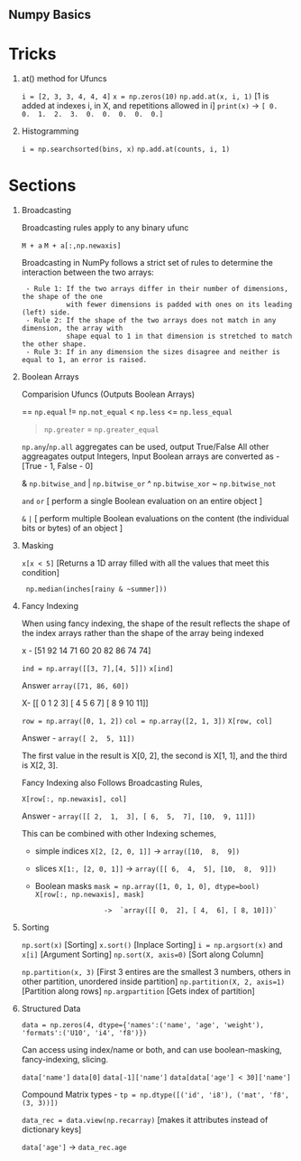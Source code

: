 ## Numpy Basics

# Tricks

1. at() method for Ufuncs

	`i = [2, 3, 3, 4, 4, 4]`
	`x = np.zeros(10)`
	`np.add.at(x, i, 1)`           [1 is added at indexes i, in X, and repetitions allowed in i]
	`print(x)` -> `[ 0.  0.  1.  2.  3.  0.  0.  0.  0.  0.]`

2. Histogramming

	`i = np.searchsorted(bins, x)`
	`np.add.at(counts, i, 1)`

# Sections

1. Broadcasting

	Broadcasting rules apply to any binary ufunc

	`M + a`
	`M + a[:,np.newaxis]`

	Broadcasting in NumPy follows a strict set of rules to determine the interaction between the two arrays:

		- Rule 1: If the two arrays differ in their number of dimensions, the shape of the one
		          with fewer dimensions is padded with ones on its leading (left) side.
		- Rule 2: If the shape of the two arrays does not match in any dimension, the array with
		          shape equal to 1 in that dimension is stretched to match the other shape.
		- Rule 3: If in any dimension the sizes disagree and neither is equal to 1, an error is raised.

2. Boolean Arrays

	Comparision Ufuncs (Outputs Boolean Arrays)

	==	`np.equal`
	!=	`np.not_equal`
	<	`np.less`
	<=	`np.less_equal`
	>	`np.greater`
	>=	`np.greater_equal`

	`np.any`/`np.all` aggregates can be used, output True/False
	All other aggreagates output Integers, Input Boolean arrays are converted as - [True - 1, False - 0]

	&	`np.bitwise_and`
	|	`np.bitwise_or`
	^	`np.bitwise_xor`
	~	`np.bitwise_not`

	`and` `or`        [ perform a single Boolean evaluation on an entire object ] 

	`&` `|`           [ perform multiple Boolean evaluations on the content 
	                        (the individual bits or bytes) of an object ]

3. Masking

	`x[x < 5]`        [Returns a 1D array filled with all the values that meet this condition]

	` np.median(inches[rainy & ~summer]))`

4. Fancy Indexing

	When using fancy indexing, the shape of the result reflects the shape of the index arrays rather than the shape of the array being indexed


	x - [51 92 14 71 60 20 82 86 74 74]

	`ind = np.array([[3, 7],[4, 5]])`
    `x[ind]`

    Answer `array([71, 86, 60])`

    X- [[ 0  1  2  3]
        [ 4  5  6  7]
        [ 8  9 10 11]]

    `row = np.array([0, 1, 2])`
	`col = np.array([2, 1, 3])`
	`X[row, col]`

	Answer - `array([ 2,  5, 11])`
	
	The first value in the result is X[0, 2], the second is X[1, 1], and the third is X[2, 3].

	Fancy Indexing also Follows Broadcasting Rules,

	`X[row[:, np.newaxis], col]`

	Answer - `array([[ 2,  1,  3], [ 6,  5,  7], [10,  9, 11]])`

	This can be combined with other Indexing schemes, 

	- simple indices       `X[2, [2, 0, 1]]` -> `array([10,  8,  9])`
	
	- slices               `X[1:, [2, 0, 1]]`  -> `array([[ 6,  4,  5], [10,  8,  9]])`
	
	- Boolean masks        `mask = np.array([1, 0, 1, 0], dtype=bool)`
	                       `X[row[:, np.newaxis], mask]`

	                       ->  `array([[ 0,  2], [ 4,  6], [ 8, 10]])`

5. Sorting

	`np.sort(x)`                      [Sorting]
	`x.sort()`                        [Inplace Sorting]
	`i = np.argsort(x)` and `x[i]`    [Argument Sorting]
	`np.sort(X, axis=0)`              [Sort along Column]

	`np.partition(x, 3)`              [First 3 entires are the smallest 3 numbers, others in other partition, unordered inside partition]
	`np.partition(X, 2, axis=1)`      [Partition along rows]
	`np.argpartition`                 [Gets index of partition]

6. Structured Data

	`data = np.zeros(4, dtype={'names':('name', 'age', 'weight'), 'formats':('U10', 'i4', 'f8')})`

	Can access using index/name or both, and can use boolean-masking, fancy-indexing, slicing.

	`data['name']` `data[0]` `data[-1]['name']` `data[data['age'] < 30]['name']`

	Compound Matrix types - `tp = np.dtype([('id', 'i8'), ('mat', 'f8', (3, 3))])`

	`data_rec = data.view(np.recarray)`         [makes it attributes instead of dictionary keys]

	`data['age']`  -> `data_rec.age`
